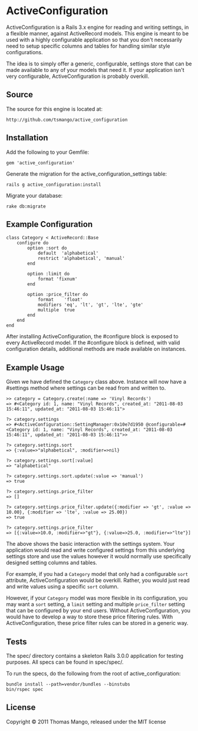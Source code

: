 # ActiveConfiguration

ActiveConfiguration is a Rails 3.x engine for reading and writing settings, in 
a flexible manner, against ActiveRecord models. This engine is meant to be used 
with a highly configurable application so that you don't necessarily need to 
setup specific columns and tables for handling similar style configurations.

The idea is to simply offer a generic, configurable, settings store that can 
be made available to any of your models that need it. If your application isn't 
very configurable, ActiveConfiguration is probably overkill.

## Source

The source for this engine is located at:

	http://github.com/tsmango/active_configuration

## Installation

Add the following to your Gemfile:

	gem 'active_configuration'

Generate the migration for the active\_configuration\_settings table:

	rails g active_configuration:install

Migrate your database:

	rake db:migrate

## Example Configuration

	class Category < ActiveRecord::Base
		configure do
			option :sort do
				default  'alphabetical'
				restrict 'alphabetical', 'manual'
			end
			
			option :limit do
				format 'fixnum'
			end
			
			option :price_filter do
				format    'float'
				modifiers 'eq', 'lt', 'gt', 'lte', 'gte'
				multiple  true
			end
		end
	end

After installing ActiveConfiguration, the #configure block is exposed to every 
ActiveRecord model. If the #configure block is defined, with valid 
configuration details, additional methods are made available on instances.

## Example Usage

Given we have defined the `Category` class above. Instance will now have a #settings 
method where settings can be read from and written to.

	>> category = Category.create(:name => 'Vinyl Records')
	=> #<Category id: 1, name: "Vinyl Records", created_at: "2011-08-03 15:46:11", updated_at: "2011-08-03 15:46:11">
	
	?> category.settings
	=> #<ActiveConfiguration::SettingManager:0x10e7d1950 @configurable=#<Category id: 1, name: "Vinyl Records", created_at: "2011-08-03 15:46:11", updated_at: "2011-08-03 15:46:11">>
	
	?> category.settings.sort
	=> {:value=>"alphabetical", :modifier=>nil}
	
	?> category.settings.sort[:value]
	=> "alphabetical"
	
	?> category.settings.sort.update(:value => 'manual')
	=> true
	
	?> category.settings.price_filter
	=> []
	
	?> category.settings.price_filter.update({:modifier => 'gt', :value => 10.00}, {:modifier => 'lte', :value => 25.00})
	=> true
	
	?> category.settings.price_filter
	=> [{:value=>10.0, :modifier=>"gt"}, {:value=>25.0, :modifier=>"lte"}]

The above shows the basic interaction with the settings system. Your 
application would read and write configured settings from this 
underlying settings store and use the values however it would normally 
use specifically designed setting columns and tables.

For example, if you had a `Category` model that only had a configurable 
`sort` attribute, ActiveConfiguration would be overkill. Rather, you 
would just read and write values using a specific `sort` column.

However, if your `Category` model was more flexible in its configuration, 
you may want a `sort` setting, a `limit` setting and multiple `price_filter` 
setting that can be configured by your end users. Without ActiveConfiguration, 
you would have to develop a way to store these price filtering rules. With 
ActiveConfiguration, these price filter rules can be stored in a generic way.

## Tests

The spec/ directory contains a skeleton Rails 3.0.0 application for testing 
purposes. All specs can be found in spec/spec/.

To run the specs, do the following from the root of active\_configuration:

	bundle install --path=vendor/bundles --binstubs
	bin/rspec spec

## License

Copyright &copy; 2011 Thomas Mango, released under the MIT license
